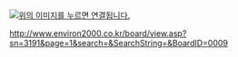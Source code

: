 <a href="https://eu742.com/" height="5" width="10" target="_blank">
  <img src="https://stat.ameba.jp/user_images/20240109/16/kimprosafe/08/37/p/o1080160015387509879.png?caw=800" alt="위의 이미지를 누르면 연결됩니다.">
<a>




http://www.environ2000.co.kr/board/view.asp?sn=3191&page=1&search=&SearchString=&BoardID=0009

